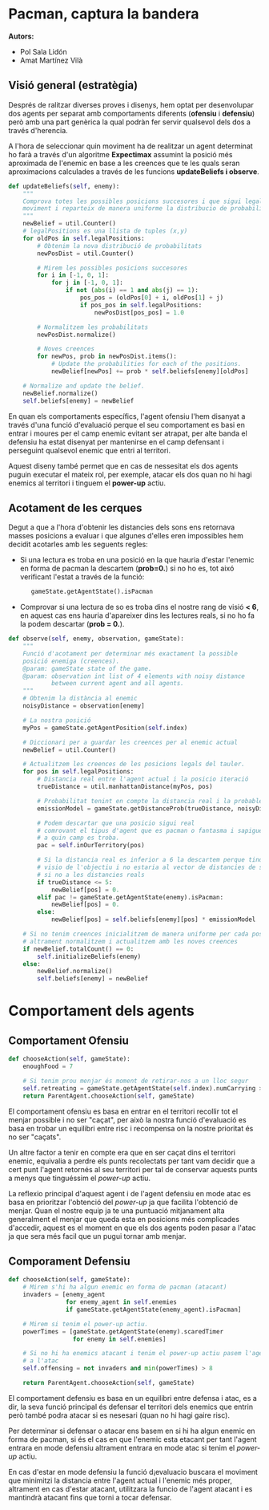 







# Pacman, captura la bandera









**Autors:**
- Pol Sala Lidón
- Amat Martínez Vilà

## Visió general (estratègia)
Després de ralitzar diverses proves i disenys, hem optat per desenvolupar dos agents per separat amb comportaments diferents (**ofensiu** i **defensiu**) però
amb una part genèrica la qual podràn fer servir qualsevol dels dos a través d'herencia.

A l'hora de seleccionar quin moviment ha de realitzar un agent determinat ho farà a través d'un algoritme **Expectimax** assumint la posició més aproximada de l'enemic en base a les creences que te les quals seran aproximacions calculades a través de les funcions **updateBeliefs i observe**.

```python
def updateBeliefs(self, enemy):
    """
    Comprova totes les possibles posicions succesores i que sigui legal el
    moviment i reparteix de manera uniforme la distribucio de probabilitats
    """
    newBelief = util.Counter()
    # legalPositions es una llista de tuples (x,y)
    for oldPos in self.legalPositions:
        # Obtenim la nova distribució de probabilitats
        newPosDist = util.Counter()

        # Mirem les possibles posicions succesores
        for i in [-1, 0, 1]:
            for j in [-1, 0, 1]:
                if not (abs(i) == 1 and abs(j) == 1):
                    pos_pos = (oldPos[0] + i, oldPos[1] + j)
                    if pos_pos in self.legalPositions:
                        newPosDist[pos_pos] = 1.0

        # Normalitzem les probabilitats
        newPosDist.normalize()

        # Noves creences
        for newPos, prob in newPosDist.items():
            # Update the probabilities for each of the positions.
            newBelief[newPos] += prob * self.beliefs[enemy][oldPos]

    # Normalize and update the belief.
    newBelief.normalize()
    self.beliefs[enemy] = newBelief
```

En quan els comportaments específics, l'agent ofensiu l'hem disanyat a través d'una funció d'evaluació perque el seu comportament es basi en entrar i moures
per el camp enemic evitant ser atrapat, per alte banda el defensiu ha estat
disenyat per mantenirse en el camp defensant i perseguint qualsevol enemic que entri al territori.

Aquest diseny també permet que en cas de nessesitat els dos agents puguin
executar el mateix rol, per exemple, atacar els dos quan no hi hagi enemics al territori
i tinguem el **power-up** actiu.

## Acotament de les cerques
Degut a que a l'hora d'obtenir les distancies dels sons ens retornava masses
posicions a evaluar i que algunes d'elles eren impossibles hem decidit acotarles
amb les seguents regles:

- Si una lectura es troba en una posició en la que hauria d'estar l'enemic en forma de pacman la descartem (**prob=0.**) si no ho es, tot aixó verificant l'estat a través de la funció:

  ```python
     gameState.getAgentState().isPacman
  ```
- Comprovar si una lectura de so es troba dins el nostre rang de visió **< 6**,
en aquest cas ens hauria d'apareixer dins les lectures reals, si no ho fa la podem descartar (**prob = 0.**).  

```python
def observe(self, enemy, observation, gameState):
    """
    Funció d'acotament per determinar més exactament la possible
    posició enemiga (creences).
    @param: gameState state of the game.
    @param: observation int list of 4 elements with noisy distance
            between current agent and all agents.
    """
    # Obtenim la distància al enemic
    noisyDistance = observation[enemy]

    # La nostra posició
    myPos = gameState.getAgentPosition(self.index)

    # Diccionari per a guardar les creences per al enemic actual
    newBelief = util.Counter()

    # Actualitzem les creences de les posicions legals del tauler.
    for pos in self.legalPositions:
        # Distancia real entre l'agent actual i la posicio iteració
        trueDistance = util.manhattanDistance(myPos, pos)

        # Probabilitat tenint en compte la distancia real i la probable
        emissionModel = gameState.getDistanceProb(trueDistance, noisyDistance)

        # Podem descartar que una posicio sigui real
        # comrovant el tipus d'agent que es pacman o fantasma i sapiguent
        # a quin camp es troba.
        pac = self.inOurTerritory(pos)

        # Si la distancia real es inferior a 6 la descartem perque tindria
        # visio de l'objectiu i no estaria al vector de distancies de sons
        # si no a les distancies reals
        if trueDistance <= 5:
            newBelief[pos] = 0.
        elif pac != gameState.getAgentState(enemy).isPacman:
            newBelief[pos] = 0.
        else:
            newBelief[pos] = self.beliefs[enemy][pos] * emissionModel

    # Si no tenim creences inicialitzem de manera uniforme per cada posicio
    # altrament normalitzem i actualitzem amb les noves creences
    if newBelief.totalCount() == 0:
        self.initializeBeliefs(enemy)
    else:
        newBelief.normalize()
        self.beliefs[enemy] = newBelief
```

# Comportament dels agents

## Comportament Ofensiu

```python
def chooseAction(self, gameState):
    enoughFood = 7

    # Si tenim prou menjar és moment de retirar-nos a un lloc segur
    self.retreating = gameState.getAgentState(self.index).numCarrying > enoughFood
    return ParentAgent.chooseAction(self, gameState)
```

El comportament ofensiu es basa en entrar en el territori recollir tot el menjar possible i no ser "caçat", per això la nostra funció d'evaluació es basa en trobar un equilibri entre risc i recompensa on la nostre prioritat és no ser "caçats".

Un altre factor a tenir en compte era que en ser caçat dins el territori enemic,
equivalia a perdre els punts recolectats per tant vam decidir que a cert punt
l'agent retornés al seu territori per tal de conservar aquests punts a menys que
tinguéssim el *power-up* actiu.

La reflexio principal d'aquest agent i de l'agent defensiu en mode atac es basa
en prioritzar l'obtenció del *power-up* ja que facilita l'obtenció de menjar.
Quan el nostre equip ja te una puntuació mitjanament alta generalment el menjar que queda esta en posicions més complicades d'accedir, aquest es el moment en que els dos agents poden pasar a l'atac ja que sera més facil que un pugui tornar amb menjar.


## Comporament Defensiu

```python
def chooseAction(self, gameState):
    # Mirem s'hi ha algun enemic en forma de pacman (atacant)
    invaders = [enemy_agent
                for enemy_agent in self.enemies
                if gameState.getAgentState(enemy_agent).isPacman]

    # Mirem si tenim el power-up actiu.
    powerTimes = [gameState.getAgentState(enemy).scaredTimer
                  for enemy in self.enemies]

    # Si no hi ha enemics atacant i tenim el power-up actiu pasem l'agent
    # a l'atac
    self.offensing = not invaders and min(powerTimes) > 8

    return ParentAgent.chooseAction(self, gameState)
```

El comportament defensiu es basa en un equilibri entre defensa i atac, es a dir,
la seva funció principal és defensar el territori dels enemics que entrin però
també podra atacar si es nesesari (quan no hi hagi gaire risc).

Per determinar si defensar o atacar ens basem en si hi ha algun enemic en forma de pacman, si és el cas en que l'enemic esta etacant per tant l'agent entrara en mode defensiu altrament entrara en mode atac si tenim el *power-up* actiu.

En cas d'estar en mode defensiu la funció d¡evaluacio buscara el moviment que minimitzi la distancia entre l'agent actual i l'enemic més proper, altrament en cas d'estar atacant, utilitzara la funcio de l'agent atacant i es mantindrà atacant fins que torni a tocar defensar.
